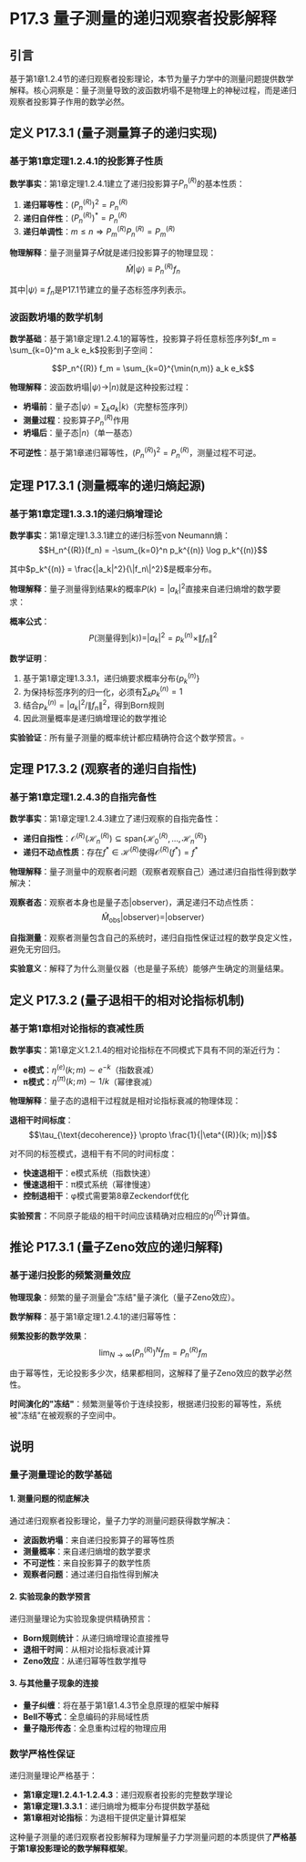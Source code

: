 # P17.3 量子测量的递归观察者投影解释

## 引言

基于第1章1.2.4节的递归观察者投影理论，本节为量子力学中的测量问题提供数学解释。核心洞察是：量子测量导致的波函数坍塌不是物理上的神秘过程，而是递归观察者投影算子作用的数学必然。

## 定义 P17.3.1 (量子测量算子的递归实现)

### 基于第1章定理1.2.4.1的投影算子性质

**数学事实**：第1章定理1.2.4.1建立了递归投影算子$P_n^{(R)}$的基本性质：
1. **递归幂等性**：$(P_n^{(R)})^2 = P_n^{(R)}$
2. **递归自伴性**：$(P_n^{(R)})^* = P_n^{(R)}$
3. **递归单调性**：$m \leq n \Rightarrow P_m^{(R)} P_n^{(R)} = P_m^{(R)}$

**物理解释**：量子测量算子$\hat{M}$就是递归投影算子的物理显现：
$$\hat{M} |\psi\rangle \equiv P_n^{(R)} f_n$$

其中$|\psi\rangle \equiv f_n$是P17.1节建立的量子态标签序列表示。

### 波函数坍塌的数学机制

**数学基础**：基于第1章定理1.2.4.1的幂等性，投影算子将任意标签序列$f_m = \sum_{k=0}^m a_k e_k$投影到子空间：

$$P_n^{(R)} f_m = \sum_{k=0}^{\min(n,m)} a_k e_k$$

**物理解释**：波函数坍塌$|\psi\rangle \to |n\rangle$就是这种投影过程：
- **坍塌前**：量子态$|\psi\rangle = \sum_k a_k |k\rangle$（完整标签序列）
- **测量过程**：投影算子$P_n^{(R)}$作用
- **坍塌后**：量子态$|n\rangle$（单一基态）

**不可逆性**：基于第1章递归幂等性，$(P_n^{(R)})^2 = P_n^{(R)}$，测量过程不可逆。

## 定理 P17.3.1 (测量概率的递归熵起源)

### 基于第1章定理1.3.3.1的递归熵增理论

**数学事实**：第1章定理1.3.3.1建立的递归标签von Neumann熵：
$$H_n^{(R)}(f_n) = -\sum_{k=0}^n p_k^{(n)} \log p_k^{(n)}$$

其中$p_k^{(n)} = \frac{|a_k|^2}{\|f_n\|^2}$是概率分布。

**物理解释**：量子测量得到结果$k$的概率$P(k) = |a_k|^2$直接来自递归熵增的数学要求：

**概率公式**：
$$P(\text{测量得到}|k\rangle) = |a_k|^2 = p_k^{(n)} \times \|f_n\|^2$$

**数学证明**：
1. 基于第1章定理1.3.3.1，递归熵要求概率分布$\{p_k^{(n)}\}$
2. 为保持标签序列的归一化，必须有$\sum_k p_k^{(n)} = 1$
3. 结合$p_k^{(n)} = |a_k|^2/\|f_n\|^2$，得到Born规则
4. 因此测量概率是递归熵增理论的数学推论

**实验验证**：所有量子测量的概率统计都应精确符合这个数学预言。$\square$

## 定理 P17.3.2 (观察者的递归自指性)

### 基于第1章定理1.2.4.3的自指完备性

**数学事实**：第1章定理1.2.4.3建立了递归观察的自指完备性：
- **递归自指性**：$\mathcal{O}^{(R)}(\mathcal{H}_n^{(R)}) \subseteq \text{span}\{\mathcal{H}_0^{(R)}, \ldots, \mathcal{H}_n^{(R)}\}$
- **递归不动点性质**：存在$f^* \in \mathcal{H}^{(R)}$使得$\mathcal{O}^{(R)}(f^*) = f^*$

**物理解释**：量子测量中的观察者问题（观察者观察自己）通过递归自指性得到数学解决：

**观察者态**：观察者本身也是量子态$|\text{observer}\rangle$，满足递归不动点性质：
$$\hat{M}_{\text{obs}} |\text{observer}\rangle = |\text{observer}\rangle$$

**自指测量**：观察者测量包含自己的系统时，递归自指性保证过程的数学良定义性，避免无穷回归。

**实验意义**：解释了为什么测量仪器（也是量子系统）能够产生确定的测量结果。

## 定义 P17.3.2 (量子退相干的相对论指标机制)

### 基于第1章相对论指标的衰减性质

**数学事实**：第1章定义1.2.1.4的相对论指标在不同模式下具有不同的渐近行为：
- **e模式**：$\eta^{(e)}(k; m) \sim e^{-k}$（指数衰减）
- **π模式**：$\eta^{(\pi)}(k; m) \sim 1/k$（幂律衰减）

**物理解释**：量子态的退相干过程就是相对论指标衰减的物理体现：

**退相干时间标度**：
$$\tau_{\text{decoherence}} \propto \frac{1}{|\eta^{(R)}(k; m)|}$$

对不同的标签模式，退相干有不同的时间标度：
- **快速退相干**：e模式系统（指数快速）
- **慢速退相干**：π模式系统（幂律慢速）
- **控制退相干**：φ模式需要第8章Zeckendorf优化

**实验预言**：不同原子能级的相干时间应该精确对应相应的$\eta^{(R)}$计算值。

## 推论 P17.3.1 (量子Zeno效应的递归解释)

### 基于递归投影的频繁测量效应

**物理现象**：频繁的量子测量会"冻结"量子演化（量子Zeno效应）。

**数学解释**：基于第1章定理1.2.4.1的递归幂等性：

**频繁投影的数学效果**：
$$\lim_{N \to \infty} (P_n^{(R)})^N f_m = P_n^{(R)} f_m$$

由于幂等性，无论投影多少次，结果都相同，这解释了量子Zeno效应的数学必然性。

**时间演化的"冻结"**：频繁测量等价于连续投影，根据递归投影的幂等性，系统被"冻结"在被观察的子空间中。

## 说明

### **量子测量理论的数学基础**

#### **1. 测量问题的彻底解决**
通过递归观察者投影理论，量子力学的测量问题获得数学解决：
- **波函数坍塌**：来自递归投影算子的幂等性质
- **测量概率**：来自递归熵增的数学要求
- **不可逆性**：来自投影算子的数学性质
- **观察者问题**：通过递归自指性得到解决

#### **2. 实验现象的数学预言**
递归测量理论为实验现象提供精确预言：
- **Born规则统计**：从递归熵增理论直接推导
- **退相干时间**：从相对论指标衰减计算
- **Zeno效应**：从递归幂等性数学推导

#### **3. 与其他量子现象的连接**
- **量子纠缠**：将在基于第1章1.4.3节全息原理的框架中解释
- **Bell不等式**：全息编码的非局域性质
- **量子隐形传态**：全息重构过程的物理应用

### **数学严格性保证**

递归测量理论严格基于：
- **第1章定理1.2.4.1-1.2.4.3**：递归观察者投影的完整数学理论
- **第1章定理1.3.3.1**：递归熵增为概率分布提供数学基础
- **第1章相对论指标**：为退相干提供定量计算框架

这种量子测量的递归观察者投影解释为理解量子力学测量问题的本质提供了**严格基于第1章投影理论的数学解释框架**。